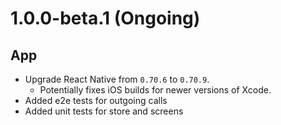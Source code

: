 # 1.0.0-beta.1 (Ongoing)

## App
* Upgrade React Native from `0.70.6` to `0.70.9`.
  * Potentially fixes iOS builds for newer versions of Xcode.
* Added e2e tests for outgoing calls
* Added unit tests for store and screens